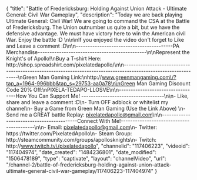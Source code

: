 {
    "title": "Battle of Fredericksburg: Holding Against Union Attack - Ultimate General: Civil War Gameplay",
    "description": "Today we are back playing Ultimate General: Civil War!  We are going to command the CSA at the Battle of Fredericksburg.  The Union outnumber us quite a bit, but we have the defensive advantage.  We must have victory here to win the American civil War.  Enjoy the battle :D \n\n\nIf you enjoyed the video don't forget to Like and Leave a comment :D\n\n-----------------------------------------PA Merchandise----------------------------------------------\n\nRepresent the Knight's of Apollo!\nBuy a T-shirt Here: http:\/\/shop.spreadshirt.com\/pixelatedapollo\/\n\n---------------------------------------------------------------------------------------------------------------\nGreen Man Gaming Link:\nhttp:\/\/www.greenmangaming.com\/?tap_a=1964-996bbb&tap_s=29753-aa0a78\n\nGreen Man Gaming Discount Code 20% Off:\nPIXELA-TEDAPO-LLOSVE\n\n----------------------------------How You Can Support Me! -----------------------------------\n\n- Like, share and leave a comment :D\n- Turn OFF adblock or whitelist my channel\n- Buy a Game from Green Man Gaming (Use the Link Above) \n- Send me a GREAT battle Replay: pixelatedapollo@gmail.com\n\n------------------------------------------Connect With Me!-----------------------------------------\n\n- Email: pixelatedapollo@gmail.com\n- Twitter: https:\/\/twitter.com\/PixelatedApollo\n- Steam Group:  http:\/\/steamcommunity.com\/groups\/apollosknights\n- Twitch: http:\/\/www.twitch.tv\/pixelatedapollo",
    "channelid": "117406223",
    "videoid": "117404974",
    "date_created": "1484236801",
    "date_modified": "1506478189",
    "type": "captivate",
    "layout": "channelVideo",
    "url": "\/channel-2\/battle-of-fredericksburg-holding-against-union-attack-ultimate-general-civil-war-gameplay\/117406223-117404974"
}